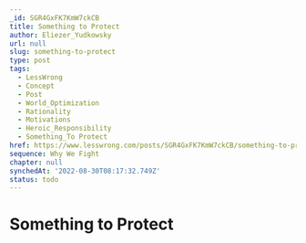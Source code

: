```yaml
---
_id: SGR4GxFK7KmW7ckCB
title: Something to Protect
author: Eliezer_Yudkowsky
url: null
slug: something-to-protect
type: post
tags:
  - LessWrong
  - Concept
  - Post
  - World_Optimization
  - Rationality
  - Motivations
  - Heroic_Responsibility
  - Something_To Protect
href: https://www.lesswrong.com/posts/SGR4GxFK7KmW7ckCB/something-to-protect
sequence: Why We Fight
chapter: null
synchedAt: '2022-08-30T08:17:32.749Z'
status: todo
---
```


# Something to Protect

